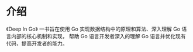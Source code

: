 # 介绍
《Deep In Go》 一书旨在使用 Go 实现数据结构中的原理和算法、深入理解 Go 语言内部的核心机制和实现，
帮助 Go 语言开发者深入的理解 Go 语言并优化现有代码，提高开发者的能力。

